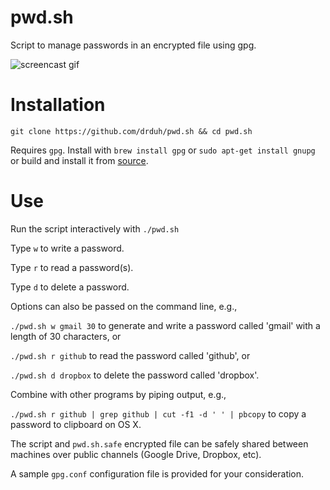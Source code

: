 # pwd.sh

Script to manage passwords in an encrypted file using gpg.

![screencast gif](https://i.imgur.com/sQoF3VN.gif)

# Installation

    git clone https://github.com/drduh/pwd.sh && cd pwd.sh

Requires `gpg`. Install with `brew install gpg` or `sudo apt-get install gnupg` or build and install it from [source](https://www.gnupg.org/download/index.html).

# Use

Run the script interactively with `./pwd.sh`

Type `w` to write a password.

Type `r` to read a password(s).

Type `d` to delete a password.

Options can also be passed on the command line, e.g.,

`./pwd.sh w gmail 30` to generate and write a password called 'gmail' with a length of 30 characters, or

`./pwd.sh r github` to read the password called 'github', or

`./pwd.sh d dropbox` to delete the password called 'dropbox'.

Combine with other programs by piping output, e.g.,

`./pwd.sh r github | grep github | cut -f1 -d ' ' | pbcopy` to copy a password to clipboard on OS X.

The script and `pwd.sh.safe` encrypted file can be safely shared between machines over public channels (Google Drive, Dropbox, etc).

A sample `gpg.conf` configuration file is provided for your consideration.
